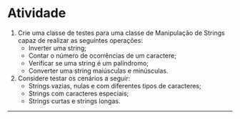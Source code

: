 # Atividade 

1. Crie uma classe de testes para uma classe de Manipulação de Strings capaz de realizar as seguintes operações:
	* Inverter uma string;
	* Contar o número de ocorrências de um caractere;
	* Verificar se uma string é um palíndromo;
	* Converter uma string maiúsculas e minúsculas.
2. Considere testar os cenários a seguir: 
	* Strings vazias, nulas e com diferentes tipos de caracteres;
	* Strings com caracteres especiais;
	* Strings curtas e strings longas.

---
## 